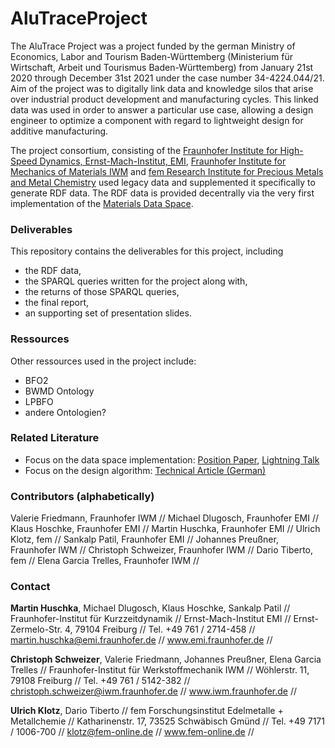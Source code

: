 # AluTraceProject
The AluTrace Project was a project funded by the german Ministry of Economics, Labor and Tourism Baden-Württemberg (Ministerium für Wirtschaft, Arbeit und Tourismus Baden-Württemberg) from January 21st 2020 through December 31st 2021 under the case number 34-4224.044/21. Aim of the project was to digitally link data and knowledge silos that arise over industrial product development and manufacturing cycles. This linked data was used in order to answer a particular use case, allowing a design engineer to optimize a component with regard to lightweight design for additive manufacturing. 

The project consortium, consisting of the [Fraunhofer Institute for High-Speed Dynamics, Ernst-Mach-Institut, EMI](https://www.emi.fraunhofer.de/en/business-units/automotive/research/digitales-datenmanagement.html), [Fraunhofer Institute for 
Mechanics of Materials IWM](https://www.iwm.fraunhofer.de/) and [fem Research Institute for Precious Metals and Metal Chemistry](https://www.fem-online.de/) used legacy data and supplemented it specifically to generate RDF data. The RDF data is provided decentrally via the very first implementation of the [Materials Data Space](https://www.materials.fraunhofer.de/de/strategische-initativen/materials-data-space-/aktuelles-/erste-mds-implementierung-.html).  

### Deliverables
This repository contains the deliverables for this project, including 
- the RDF data,   
- the SPARQL queries written for the project along with,
- the returns of those SPARQL queries, 
- the final report, 
- an supporting set of presentation slides.

### Ressources
Other ressources used in the project include:
- BFO2
- BWMD Ontology
- LPBFO
- andere Ontologien?

### Related Literature
-   Focus on the data space implementation: [Position Paper](https://www.trusts-data.eu/wp-content/uploads/2022/06/01-The-AluTrace-Use-Case-Harnessing-Lightweight-Design-Potentials-via-the-Materials-Data-Space.pdf), [Lightning Talk](https://www.youtube.com/watch?v=4FoApZMCrSw)
-   Focus on the design algorithm: [Technical Article (German)](https://www.ingenieur.de/fachmedien/wt-werkstattstechnik/fraunhofer-gesellschaft/leichtbau-datenvernetzung-fuer-additive-fertigung/)


### Contributors (alphabetically)

Valerie Friedmann, Fraunhofer IWM //
Michael Dlugosch, Fraunhofer EMI  //
Klaus Hoschke, Fraunhofer EMI // 
Martin Huschka, Fraunhofer EMI //
Ulrich Klotz, fem //
Sankalp Patil, Fraunhofer EMI //
Johannes Preußner, Fraunhofer IWM //
Christoph Schweizer, Fraunhofer IWM //
Dario Tiberto, fem //
Elena Garcia Trelles, Fraunhofer IWM //

### Contact

**Martin Huschka**, Michael Dlugosch, Klaus Hoschke, Sankalp Patil //
Fraunhofer-Institut für Kurzzeitdynamik //
Ernst-Mach-Institut EMI //
Ernst-Zermelo-Str. 4, 79104 Freiburg //
Tel. +49 761 / 2714-458 //
martin.huschka@emi.fraunhofer.de //
www.emi.fraunhofer.de //

**Christoph Schweizer**, Valerie Friedmann, Johannes Preußner, Elena Garcia Trelles  //
Fraunhofer-Institut für Werkstoffmechanik IWM //
Wöhlerstr. 11, 79108 Freiburg //
Tel. +49 761 / 5142-382 //
christoph.schweizer@iwm.fraunhofer.de //
www.iwm.fraunhofer.de //

**Ulrich Klotz**, Dario Tiberto //
fem Forschungsinstitut Edelmetalle + Metallchemie //
Katharinenstr. 17, 73525 Schwäbisch Gmünd //
Tel. +49 7171 / 1006-700 //
klotz@fem-online.de //
www.fem-online.de //




